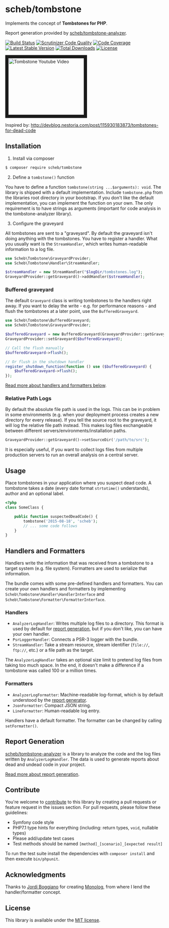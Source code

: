 scheb/tombstone
===============

Implements the concept of **Tombstones for PHP**.

Report generation provided by [scheb/tombstone-analyzer](https://github.com/scheb/tombstone-analyzer).

[![Build Status](https://travis-ci.org/scheb/tombstone.svg?branch=master)](https://travis-ci.org/scheb/tombstone)
[![Scrutinizer Code Quality](https://scrutinizer-ci.com/g/scheb/tombstone/badges/quality-score.png?b=master)](https://scrutinizer-ci.com/g/scheb/scheb/tombstone/?branch=master)
[![Code Coverage](https://scrutinizer-ci.com/g/scheb/tombstone/badges/coverage.png?b=master)](https://scrutinizer-ci.com/g/scheb/tombstone/?branch=master)
[![Latest Stable Version](https://poser.pugx.org/scheb/tombstone/v/stable.svg)](https://packagist.org/packages/scheb/tombstone)
[![Total Downloads](https://poser.pugx.org/scheb/tombstone/downloads)](https://packagist.org/packages/scheb/tombstone)
[![License](https://poser.pugx.org/scheb/tombstone/license.svg)](https://packagist.org/packages/scheb/tombstone)

<a href="http://www.youtube.com/watch?feature=player_embedded&v=29UXzfQWOhQ" target="_blank"><img src="http://img.youtube.com/vi/29UXzfQWOhQ/0.jpg" alt="Tombstone Youtube Video" width="240" height="180" border="10" /></a>

Inspired by: http://devblog.nestoria.com/post/115930183873/tombstones-for-dead-code

Installation
------------

1) Install via composer

```bash
$ composer require scheb/tombstone
```

2) Define a `tombstone()` function

You have to define a function `tombstone(string ...$arguments): void`. The library is shipped with a default
implementation. Include `tombstone.php` from the libraries root directory in your bootstrap. If you don't like the
default implementation, you can implement the function on your own. The only requirement is to have strings as arguments
(important for code analysis in the tombstone-analyzer library).

3) Configure the graveyard

All tombstones are sent to a "graveyard". By default the graveyard isn't doing anything with the tombstones. You have to
register a handler. What you usually want is the `StreamHandler`, which writes human-readable information to a log file.

```php
use Scheb\Tombstone\GraveyardProvider;
use Scheb\Tombstone\Handler\StreamHandler;

$streamHandler = new StreamHandler("$logDir/tombstones.log");
GraveyardProvider::getGraveyard()->addHandler($streamHandler);
```

### Buffered graveyard

The default `Graveyard` class is writing tombstones to the handlers right away. If you want to delay the write - e.g.
for performance reasons - and flush the tombstones at a later point, use the `BufferedGraveyard`.

```php
use Scheb\Tombstone\BufferedGraveyard;
use Scheb\Tombstone\GraveyardProvider;

$bufferedGraveyard = new BufferedGraveyard(GraveyardProvider::getGraveyard());
GraveyardProvider::setGraveyard($bufferedGraveyard);

// Call the flush manually
$bufferedGraveyard->flush();

// Or flush in the shutdown handler
register_shutdown_function(function () use ($bufferedGraveyard) {
    $bufferedGraveyard->flush();
});
```

[Read more about handlers and formatters below](#handlers-formatters).

### Relative Path Logs

By default the absolute file path is used in the logs. This can be in problem in some environments (e.g. when your 
deployment process creates a new directory for every release). If you tell the source root to the graveyard, it will log
the relative file path instead. This makes log files exchangeable between different servers/environments/installation
paths.

```php
GraveyardProvider::getGraveyard()->setSourceDir('/path/to/src');
```

It is especially useful, if you want to collect logs files from multiple production servers to run an overall analysis
on a central server.

Usage
-----

Place tombstones in your application where you suspect dead code. A tombstone takes a date (every date format
`strtotime()` understands), author and an optional label.

```php
<?php
class SomeClass {

    public function suspectedDeadCode() {
        tombstone('2015-08-18', 'scheb');
        // ... some code follows
    }
}
```

<a name="handlers-formatters"></a>Handlers and Formatters
-----------------------

Handlers write the information that was received from a tombstone to a target system (e.g. file system). Formatters are
used to serialize that information.

The bundle comes with some pre-defined handlers and formatters. You can create your own handlers and formatters by
implementing `Scheb\Tombstone\Handler\HandlerInterface` and `Scheb\Tombstone\Formatter\FormatterInterface`.

### Handlers

- `AnalyzerLogHandler`: Writes multiple log files to a directory. This format is used by default for
  [report generation](https://github.com/scheb/tombstone-analyzer), but if you don't like, you can have your own handler.
- `PsrLoggerHandler`: Connects a PSR-3 logger with the bundle.
- `StreamHandler`: Take a stream resource, stream identifier (`file://`, `ftp://`, etc.) or a file path as the target.

The `AnalyzerLogHandler` takes an optional size limit to pretend log files from taking too much space. In the end, it
doesn't make a difference if a tombstone was called 100 or a million times.

### Formatters

- `AnalyzerLogFormatter`: Machine-readable log-format, which is by default understood by the
  [report generator](https://github.com/scheb/tombstone-analyzer).
- `JsonFormatter`: Compact JSON string.
- `LineFormatter`: Human-readable log entry.

Handlers have a default formatter. The formatter can be changed by calling `setFormatter()`. 

Report Generation
-----------------

[scheb/tombstone-analyzer](https://github.com/scheb/tombstone-analyzer) is a library to analyze the code and the log
files written by `AnalyzerLogHandler`. The data is used to generate reports about dead and undead code in your project.

[Read more about report generation](https://github.com/scheb/tombstone-analyzer/blob/master/README.md).

Contribute
----------
You're welcome to [contribute](https://github.com/scheb/tombstone/graphs/contributors) to this library by creating a
pull requests or feature request in the issues section. For pull requests, please follow these guidelines:

- Symfony code style
- PHP7.1 type hints for everything (including: return types, `void`, nullable types)
- Please add/update test cases
- Test methods should be named `[method]_[scenario]_[expected result]`

To run the test suite install the dependencies with `composer install` and then execute `bin/phpunit`.

Acknowledgments
---------------

Thanks to [Jordi Boggiano](https://github.com/Seldaek) for creating [Monolog](https://github.com/Seldaek/monolog), from
where I lend the handler/formatter concept.

License
-------
This library is available under the [MIT license](LICENSE).

